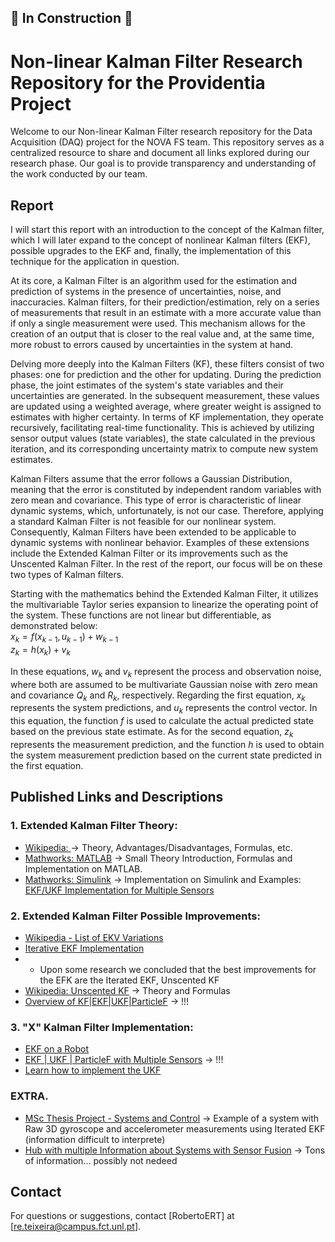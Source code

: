 ## 🚧 In Construction 🚧

# Non-linear Kalman Filter Research Repository for the Providentia Project

Welcome to our Non-linear Kalman Filter research repository for the Data Acquisition (DAQ) project for the NOVA FS team. 
This repository serves as a centralized resource to share and document all links explored during our research phase. 
Our goal is to provide transparency and understanding of the work conducted by our team.

## Report

I will start this report with an introduction to the concept of the Kalman filter, which I will later expand to the concept of nonlinear Kalman filters (EKF), possible upgrades to the EKF and, finally, the implementation of this technique for the application in question.

At its core, a Kalman Filter is an algorithm used for the estimation and prediction of systems in the presence of uncertainties, noise, and inaccuracies. Kalman filters, for their prediction/estimation, rely on a series of measurements that result in an estimate with a more accurate value than if only a single measurement were used. This mechanism allows for the creation of an output that is closer to the real value and, at the same time, more robust to errors caused by uncertainties in the system at hand.

Delving more deeply into the Kalman Filters (KF), these filters consist of two phases: one for prediction and the other for updating. During the prediction phase, the joint estimates of the system's state variables and their uncertainties are generated. In the subsequent measurement, these values are updated using a weighted average, where greater weight is assigned to estimates with higher certainty. In terms of KF implementation, they operate recursively, facilitating real-time functionality. This is achieved by utilizing sensor output values (state variables), the state calculated in the previous iteration, and its corresponding uncertainty matrix to compute new system estimates.

Kalman Filters assume that the error follows a Gaussian Distribution, meaning that the error is constituted by independent random variables with zero mean and covariance. This type of error is characteristic of linear dynamic systems, which, unfortunately, is not our case. Therefore, applying a standard Kalman Filter is not feasible for our nonlinear system. Consequently, Kalman Filters have been extended to be applicable to dynamic systems with nonlinear behavior. Examples of these extensions include the Extended Kalman Filter or its improvements such as the Unscented Kalman Filter. In the rest of the report, our focus will be on these two types of Kalman filters.

Starting with the mathematics behind the Extended Kalman Filter, it utilizes the multivariable Taylor series expansion to linearize the operating point of the system. These functions are not linear but differentiable, as demonstrated below:\
    $x_k = f(x_{k-1}, u_{k-1}) + w_{k-1}$\
    $z_k = h(x_k) + v_k$
    
In these equations, $w_k$ and $v_k$ represent the process and observation noise, where both are assumed to be multivariate Gaussian noise with zero mean and covariance $Q_k$ and $R_k$, respectively.
Regarding the first equation, $x_k$ represents the system predictions, and $u_k$ represents the control vector. In this equation, the function $f$ is used to calculate the actual predicted state based on the previous state estimate.
As for the second equation, $z_k$ represents the measurement prediction, and the function $h$ is used to obtain the system measurement prediction based on the current state predicted in the first equation.

## Published Links and Descriptions

### 1. Extended Kalman Filter Theory: 
- [Wikipedia: ](https://en.wikipedia.org/wiki/Extended_Kalman_filter) -> Theory, Advantages/Disadvantages, Formulas, etc.
- [Mathworks: MATLAB](https://www.mathworks.com/help/driving/ug/extended-kalman-filters.html) -> Small Theory Introduction, Formulas and Implementation on MATLAB.
- [Mathworks: Simulink](https://www.mathworks.com/help/control/ref/ekf_block.html) -> Implementation on Simulink and Examples: [EKF/UKF Implementation for Multiple Sensors](https://www.mathworks.com/help/control/ug/multirate-nonlinear-state-estimation-in-simulink.html)

### 2. Extended Kalman Filter Possible Improvements:
- [Wikipedia - List of EKV Variations](https://en.wikipedia.org/wiki/Extended_Kalman_filter#Modifications)
- [Iterative EKF Implementation](https://www.mathworks.com/matlabcentral/fileexchange/42156-object-tracking-with-an-iterative-extended-kalman-filter-iekf)
- - Upon some research we concluded that the best improvements for the EFK are the Iterated EKF, Unscented KF
- [Wikipedia: Unscented KF](https://en.wikipedia.org/wiki/Kalman_filter#Unscented_Kalman_filter) -> Theory and Formulas
- [Overview of KF|EKF|UKF|ParticleF](https://github.com/jameseoconnor/localisation-and-tracking-algorithms) -> !!!

### 3. "X" Kalman Filter Implementation:
- [EKF on a Robot](https://ieeexplore.ieee.org/document/9039855)
- [EKF | UKF | ParticleF with Multiple Sensors](https://www.mathworks.com/help/control/ug/multirate-nonlinear-state-estimation-in-simulink.html#d126e61850) -> !!!
- [Learn how to implement the UKF](https://en.wikipedia.org/wiki/Kalman_filter#Unscented_Kalman_filter)

### EXTRA. 
- [MSc Thesis Project - Systems and Control](https://github.com/DaandeKanter/IEKF-OS_Algorithm/tree/main) -> Example of a system with Raw 3D gyroscope and accelerometer measurements using Iterated EKF (information difficult to interprete)
- [Hub with multiple Information about Systems with Sensor Fusion](https://www.mathworks.com/help/driving/tracking-and-sensor-fusion.html) -> Tons of information... possibly not nedeed

## Contact

For questions or suggestions, contact [RobertoERT] at [re.teixeira@campus.fct.unl.pt].

